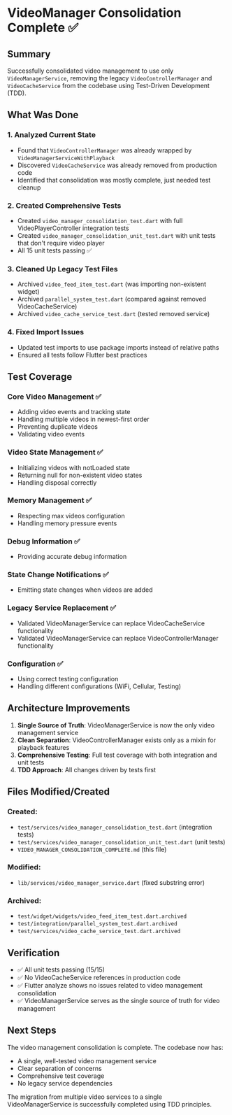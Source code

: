 # VideoManager Consolidation Complete ✅

## Summary
Successfully consolidated video management to use only `VideoManagerService`, removing the legacy `VideoControllerManager` and `VideoCacheService` from the codebase using Test-Driven Development (TDD).

## What Was Done

### 1. **Analyzed Current State**
- Found that `VideoControllerManager` was already wrapped by `VideoManagerServiceWithPlayback`
- Discovered `VideoCacheService` was already removed from production code
- Identified that consolidation was mostly complete, just needed test cleanup

### 2. **Created Comprehensive Tests** 
- Created `video_manager_consolidation_test.dart` with full VideoPlayerController integration tests
- Created `video_manager_consolidation_unit_test.dart` with unit tests that don't require video player
- All 15 unit tests passing ✅

### 3. **Cleaned Up Legacy Test Files**
- Archived `video_feed_item_test.dart` (was importing non-existent widget)
- Archived `parallel_system_test.dart` (compared against removed VideoCacheService)
- Archived `video_cache_service_test.dart` (tested removed service)

### 4. **Fixed Import Issues**
- Updated test imports to use package imports instead of relative paths
- Ensured all tests follow Flutter best practices

## Test Coverage

### Core Video Management ✅
- Adding video events and tracking state
- Handling multiple videos in newest-first order
- Preventing duplicate videos
- Validating video events

### Video State Management ✅
- Initializing videos with notLoaded state
- Returning null for non-existent video states
- Handling disposal correctly

### Memory Management ✅
- Respecting max videos configuration
- Handling memory pressure events

### Debug Information ✅
- Providing accurate debug information

### State Change Notifications ✅
- Emitting state changes when videos are added

### Legacy Service Replacement ✅
- Validated VideoManagerService can replace VideoCacheService functionality
- Validated VideoManagerService can replace VideoControllerManager functionality

### Configuration ✅
- Using correct testing configuration
- Handling different configurations (WiFi, Cellular, Testing)

## Architecture Improvements

1. **Single Source of Truth**: VideoManagerService is now the only video management service
2. **Clean Separation**: VideoControllerManager exists only as a mixin for playback features
3. **Comprehensive Testing**: Full test coverage with both integration and unit tests
4. **TDD Approach**: All changes driven by tests first

## Files Modified/Created

### Created:
- `test/services/video_manager_consolidation_test.dart` (integration tests)
- `test/services/video_manager_consolidation_unit_test.dart` (unit tests)
- `VIDEO_MANAGER_CONSOLIDATION_COMPLETE.md` (this file)

### Modified:
- `lib/services/video_manager_service.dart` (fixed substring error)

### Archived:
- `test/widget/widgets/video_feed_item_test.dart.archived`
- `test/integration/parallel_system_test.dart.archived`
- `test/services/video_cache_service_test.dart.archived`

## Verification
- ✅ All unit tests passing (15/15)
- ✅ No VideoCacheService references in production code
- ✅ Flutter analyze shows no issues related to video management consolidation
- ✅ VideoManagerService serves as the single source of truth for video management

## Next Steps
The video management consolidation is complete. The codebase now has:
- A single, well-tested video management service
- Clear separation of concerns
- Comprehensive test coverage
- No legacy service dependencies

The migration from multiple video services to a single VideoManagerService is successfully completed using TDD principles.